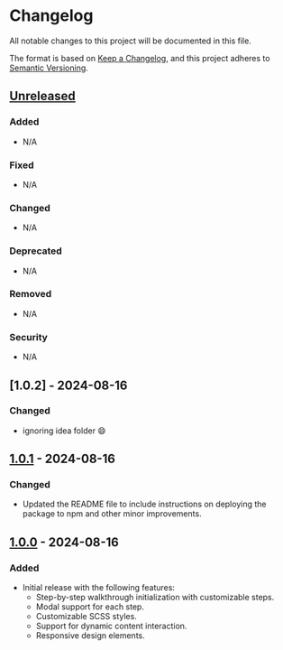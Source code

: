 # Changelog

All notable changes to this project will be documented in this file.

The format is based on [Keep a Changelog](https://keepachangelog.com/en/1.0.0/), and this project adheres to [Semantic Versioning](https://semver.org/spec/v2.0.0.html).

## [Unreleased]

### Added
- N/A

### Fixed
- N/A

### Changed
- N/A

### Deprecated
- N/A

### Removed
- N/A

### Security
- N/A

## [1.0.2] - 2024-08-16

### Changed
- ignoring idea folder :smile:

## [1.0.1] - 2024-08-16

### Changed
- Updated the README file to include instructions on deploying the package to npm and other minor improvements.

## [1.0.0] - 2024-08-16

### Added
- Initial release with the following features:
  - Step-by-step walkthrough initialization with customizable steps.
  - Modal support for each step.
  - Customizable SCSS styles.
  - Support for dynamic content interaction.
  - Responsive design elements.

[Unreleased]: https://github.com/karim88/walkthrough.js/compare/v1.0.1...HEAD
[1.0.1]: https://github.com/karim88/walkthrough.js/compare/v1.0.0...v1.0.1
[1.0.0]: https://github.com/karim88/walkthrough.js/releases/tag/v1.0.0
